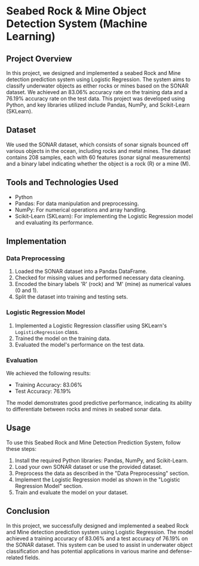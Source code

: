# Seabed Rock & Mine Object Detection System (Machine Learning)

## Project Overview

In this project, we designed and implemented a seabed Rock and Mine detection prediction system using Logistic Regression. The system aims to classify underwater objects as either rocks or mines based on the SONAR dataset. We achieved an 83.06% accuracy rate on the training data and a 76.19% accuracy rate on the test data. This project was developed using Python, and key libraries utilized include Pandas, NumPy, and Scikit-Learn (SKLearn).

## Dataset

We used the SONAR dataset, which consists of sonar signals bounced off various objects in the ocean, including rocks and metal mines. The dataset contains 208 samples, each with 60 features (sonar signal measurements) and a binary label indicating whether the object is a rock (R) or a mine (M).

## Tools and Technologies Used

- Python
- Pandas: For data manipulation and preprocessing.
- NumPy: For numerical operations and array handling.
- Scikit-Learn (SKLearn): For implementing the Logistic Regression model and evaluating its performance.

## Implementation

### Data Preprocessing

1. Loaded the SONAR dataset into a Pandas DataFrame.
2. Checked for missing values and performed necessary data cleaning.
3. Encoded the binary labels 'R' (rock) and 'M' (mine) as numerical values (0 and 1).
4. Split the dataset into training and testing sets.

### Logistic Regression Model

1. Implemented a Logistic Regression classifier using SKLearn's `LogisticRegression` class.
2. Trained the model on the training data.
3. Evaluated the model's performance on the test data.

### Evaluation

We achieved the following results:

- Training Accuracy: 83.06%
- Test Accuracy: 76.19%

The model demonstrates good predictive performance, indicating its ability to differentiate between rocks and mines in seabed sonar data.

## Usage

To use this Seabed Rock and Mine Detection Prediction System, follow these steps:

1. Install the required Python libraries: Pandas, NumPy, and Scikit-Learn.
2. Load your own SONAR dataset or use the provided dataset.
3. Preprocess the data as described in the "Data Preprocessing" section.
4. Implement the Logistic Regression model as shown in the "Logistic Regression Model" section.
5. Train and evaluate the model on your dataset.

## Conclusion

In this project, we successfully designed and implemented a seabed Rock and Mine detection prediction system using Logistic Regression. The model achieved a training accuracy of 83.06% and a test accuracy of 76.19% on the SONAR dataset. This system can be used to assist in underwater object classification and has potential applications in various marine and defense-related fields.

